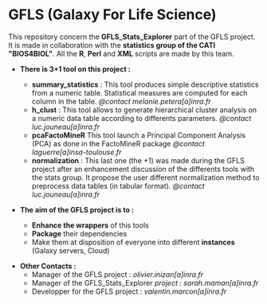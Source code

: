 # GFLS (Galaxy For Life Science)

This repository concern the **GFLS_Stats_Explorer** part of the GFLS project.
It is made in collaboration with the **statistics group of the CATI "BIOS4BIOL"**.
All the **R**, **Perl** and **XML** scripts are made by this team.

* __There is 3+1 tool on this project :__
  - **summary_statistics** : This tool produces simple descriptive statistics from a numeric table. Statistical measures are computed for each column in the table. *@contact melanie.petera[a]inra.fr*
  - **h_clust** : This tool allows to generate hierarchical cluster analysis on a numeric data table according to differents parameters. *@contact luc.jouneau[a]inra.fr*
  - **pcaFactoMineR** This tool launch a Principal Component Analysis (PCA) as done in the FactoMineR package *@contact laguerre[a]insa-toulouse.fr*
  - **normalization** : This last one (the +1) was made during the GFLS project after an enhancement discussion of the differents tools with the stats group. It propose the user different normalization method to preprocess data tables (in tabular format). *@contact luc.jouneau[a]inra.fr*

* __The aim of the GFLS project is to :__
  - **Enhance the wrappers** of this tools
  - **Package** their dependencies
  - Make them at disposition of everyone into different **instances** (Galaxy servers, Cloud)

- __Other Contacts :__
  - Manager of the GFLS project : *olivier.inizan[a]inra.fr*
  - Manager of the GFLS_Stats_Explorer *project : sarah.maman[a]inra.fr*
  - Developper for the GFLS project : *valentin.marcon[a]inra.fr*
